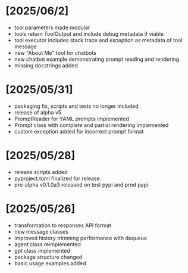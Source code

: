 # [2025/06/2]
- tool parameters made modular
- tools return ToolOutput and include debug metadata if viable
- tool executor includes stack trace and exception as metadata of tool message
- new "About Me" tool for chatbots
- new chatbot example demonstrating prompt reading and rendering
- missing docstrings added

# [2025/05/31]

- packaging fix, scripts and tests no longer included
- release of alpha v5
- PromptReader for YAML prompts implemented
- Prompt class with complete and partial rendering implemented
- custom exception added for incorrect prompt format

# [2025/05/28]

- release scripts added
- pyproject.toml finalized for release
- pre-alpha v0.1.0a3 released on test pypi and prod pypi

# [2025/05/26]

- transformation to responses API format
- new message classes
- improved history trimming performance with dequeue
- agent class reimplemented
- gpt class implemented
- package structure changed
- basic usage examples added
